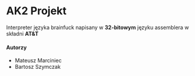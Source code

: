 # AK2 Projekt

Interpreter języka brainfuck napisany w **32-bitowym** języku assemblera w składni **AT&T**

#### Autorzy
* Mateusz Marciniec
* Bartosz Szymczak
